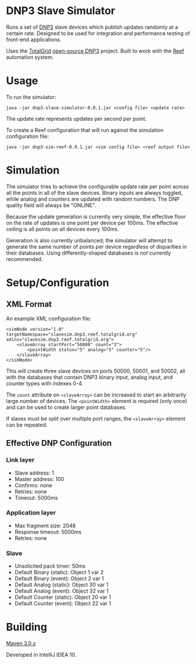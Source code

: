 DNP3 Slave Simulator
=============================

Runs a set of [DNP3](http://www.dnp.org/) slave devices which publish updates randomly at a certain rate. Designed to
be used for integration and performance testing of front-end applications.

Uses the [TotalGrid](http://www.totalgrid.org) [open-source DNP3](http://code.google.com/p/dnp3/) project. Built to
work with the [Reef](http://reef.totalgrid.org) automation system.


Usage
=============================

To run the simulator:

    java -jar dnp3-slave-simulator-0.0.1.jar <config file> <update rate>

The update rate represents updates per second per point.

To create a Reef configuration that will run against the simulation configuration file:

    java -jar dnp3-sim-reef-0.0.1.jar <sim config file> <reef output file>


Simulation
=============================

The simulator tries to achieve the configurable update rate per point across all the points in all of the slave devices.
Binary inputs are always toggled, while analog and counters are updated with random numbers. The DNP quality field will
always be "ONLINE".

Because the update generation is currently very simple, the effective floor on the rate of updates is one point per device
per 100ms. The effective ceiling is all points on all devices every 100ms.

Generation is also currently unbalanced; the simulator will attempt to generate the same number of points per device regardless
of disparities in their databases. Using differently-shaped databases is *not* currently recommended.

Setup/Configuration
=============================

XML Format
-------------------

An example XML configuration file:

    <simNode version="1.0" targetNamespace="slavesim.dnp3.reef.totalgrid.org" xmlns="slavesim.dnp3.reef.totalgrid.org">
        <slaveArray startPort="50000" count="3">
            <pointWidth status="5" analog="5" counter="5"/>
        </slaveArray>
    </simNode>

This will create three slave devices on ports 50000, 50001, and 50002, all with the databases that contain DNP3 binary
input, analog input, and counter types with indexes 0-4.

The `count` attribute on `<slaveArray>` can be increased to start an arbitrarily large number of devices.
The `<pointWidth>` element is required (only once) and can be used to create larger point databases.

If slaves must be split over multiple port ranges, the `<slaveArray>` element can be repeated.


Effective DNP Configuration
--------------------

### Link layer
- Slave address: 1
- Master address: 100
- Confirms: none
- Retries: none
- Timeout: 5000ms

### Application layer
- Max fragment size: 2048
- Response timeout: 5000ms
- Retries: none

### Slave
- Unsolicited pack timer: 50ms
- Default Binary (static): Object 1 var 2
- Default Binary (event): Object 2 var 1
- Default Analog (static): Object 30 var 1
- Default Analog (event): Object 32 var 1
- Default Counter (static): Object 20 var 1
- Default Counter (event): Object 22 var 1

Building
=============================

[Maven 3.0.x](http://maven.apache.org/)

Developed in IntelliJ IDEA 10.

